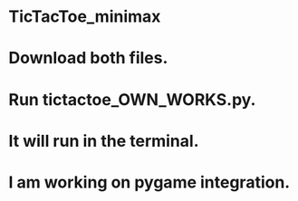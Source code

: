 # TicTacToe_minimax
# Download both files. 
# Run tictactoe_OWN_WORKS.py.
# It will run in the terminal. 
# I am working on pygame integration.
